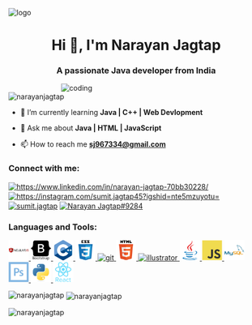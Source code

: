 ![logo](https://github.com/narayanjagtap/narayanjagtap/blob/main/git.png)

<h1 align="center">Hi 👋, I'm Narayan Jagtap</h1>
<h3 align="center">A passionate Java developer from India</h3>

<img align="right" alt="coding" width="400" src="https://github.com/narayanjagtap/narayanjagtap/assets/126967340/9f03e407-d3f3-4bdf-8b83-f20bac94833d">

<p align="left"> <img src="https://komarev.com/ghpvc/?username=narayanjagtap&label=Profile%20views&color=0e75b6&style=flat" alt="narayanjagtap" /> </p>

- 🌱 I’m currently learning **Java | C++ | Web Devlopment**

- 💬 Ask me about **Java | HTML | JavaScript**

- 📫 How to reach me **sj967334@gmail.com**


<h3 align="left">Connect with me:</h3>
<p align="left">
<a href="https://linkedin.com/in/https://www.linkedin.com/in/narayan-jagtap-70bb30228/" target="blank"><img align="center" src="https://raw.githubusercontent.com/rahuldkjain/github-profile-readme-generator/master/src/images/icons/Social/linked-in-alt.svg" alt="https://www.linkedin.com/in/narayan-jagtap-70bb30228/" height="30" width="40" /></a>
<a href="https://instagram.com/https://instagram.com/sumit.jagtap45?igshid=nte5mzuyotu=" target="blank"><img align="center" src="https://raw.githubusercontent.com/rahuldkjain/github-profile-readme-generator/master/src/images/icons/Social/instagram.svg" alt="https://instagram.com/sumit.jagtap45?igshid=nte5mzuyotu=" height="30" width="40" /></a>
<a href="https://www.youtube.com/c/sumit.jagtap" target="blank"><img align="center" src="https://raw.githubusercontent.com/rahuldkjain/github-profile-readme-generator/master/src/images/icons/Social/youtube.svg" alt="sumit.jagtap" height="30" width="40" /></a>
<a href="https://discord.gg/Narayan Jagtap#9284" target="blank"><img align="center" src="https://raw.githubusercontent.com/rahuldkjain/github-profile-readme-generator/master/src/images/icons/Social/discord.svg" alt="Narayan Jagtap#9284" height="30" width="40" /></a>
</p>

<h3 align="left">Languages and Tools:</h3>
<p align="left"> <a href="https://angular.io" target="_blank" rel="noreferrer"> <img src="https://raw.githubusercontent.com/devicons/devicon/master/icons/angularjs/angularjs-original-wordmark.svg" alt="angularjs" width="40" height="40"/> </a> <a href="https://getbootstrap.com" target="_blank" rel="noreferrer"> <img src="https://raw.githubusercontent.com/devicons/devicon/master/icons/bootstrap/bootstrap-plain-wordmark.svg" alt="bootstrap" width="40" height="40"/> </a> <a href="https://www.w3schools.com/cpp/" target="_blank" rel="noreferrer"> <img src="https://raw.githubusercontent.com/devicons/devicon/master/icons/cplusplus/cplusplus-original.svg" alt="cplusplus" width="40" height="40"/> </a> <a href="https://www.w3schools.com/css/" target="_blank" rel="noreferrer"> <img src="https://raw.githubusercontent.com/devicons/devicon/master/icons/css3/css3-original-wordmark.svg" alt="css3" width="40" height="40"/> </a> <a href="https://git-scm.com/" target="_blank" rel="noreferrer"> <img src="https://www.vectorlogo.zone/logos/git-scm/git-scm-icon.svg" alt="git" width="40" height="40"/> </a> <a href="https://www.w3.org/html/" target="_blank" rel="noreferrer"> <img src="https://raw.githubusercontent.com/devicons/devicon/master/icons/html5/html5-original-wordmark.svg" alt="html5" width="40" height="40"/> </a> <a href="https://www.adobe.com/in/products/illustrator.html" target="_blank" rel="noreferrer"> <img src="https://www.vectorlogo.zone/logos/adobe_illustrator/adobe_illustrator-icon.svg" alt="illustrator" width="40" height="40"/> </a> <a href="https://www.java.com" target="_blank" rel="noreferrer"> <img src="https://raw.githubusercontent.com/devicons/devicon/master/icons/java/java-original.svg" alt="java" width="40" height="40"/> </a> <a href="https://developer.mozilla.org/en-US/docs/Web/JavaScript" target="_blank" rel="noreferrer"> <img src="https://raw.githubusercontent.com/devicons/devicon/master/icons/javascript/javascript-original.svg" alt="javascript" width="40" height="40"/> </a> <a href="https://www.mysql.com/" target="_blank" rel="noreferrer"> <img src="https://raw.githubusercontent.com/devicons/devicon/master/icons/mysql/mysql-original-wordmark.svg" alt="mysql" width="40" height="40"/> </a> <a href="https://www.photoshop.com/en" target="_blank" rel="noreferrer"> <img src="https://raw.githubusercontent.com/devicons/devicon/master/icons/photoshop/photoshop-line.svg" alt="photoshop" width="40" height="40"/> </a> <a href="https://www.python.org" target="_blank" rel="noreferrer"> <img src="https://raw.githubusercontent.com/devicons/devicon/master/icons/python/python-original.svg" alt="python" width="40" height="40"/> </a> <a href="https://reactjs.org/" target="_blank" rel="noreferrer"> <img src="https://raw.githubusercontent.com/devicons/devicon/master/icons/react/react-original-wordmark.svg" alt="react" width="40" height="40"/> </a> </p>

<p><img align="left" src="https://github-readme-stats.vercel.app/api/top-langs?username=narayanjagtap&show_icons=true&locale=en&layout=compact" alt="narayanjagtap" /></p>

<p>&nbsp;<img align="center" src="https://github-readme-stats.vercel.app/api?username=narayanjagtap&show_icons=true&locale=en" alt="narayanjagtap" /></p>

<p><img align="center" src="https://github-readme-streak-stats.herokuapp.com/?user=narayanjagtap&" alt="narayanjagtap" /></p>
